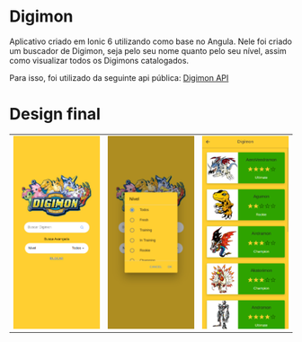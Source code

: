 
# Digimon

Aplicativo criado em Ionic 6 utilizando como base no Angula. Nele foi criado um buscador de Digimon, seja pelo seu nome quanto pelo seu nível, assim como visualizar todos os Digimons catalogados.

Para isso, foi utilizado da seguinte api pública: [Digimon API](https://digimon-api.vercel.app/)

# Design final

| | | |
|:-------------------------:|:-------------------------:|:-------------------------:|
<img alt="Page Home" src="./docs/home.png">|<img alt="Home Levels" src="./docs/levels.png">|<img  alt="Page Search" src="./docs/search.png">|